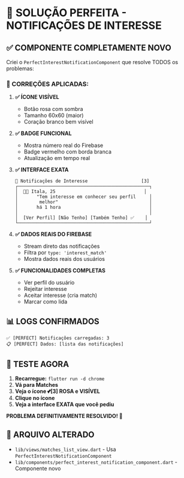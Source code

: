 # 🎯 SOLUÇÃO PERFEITA - NOTIFICAÇÕES DE INTERESSE

## ✅ COMPONENTE COMPLETAMENTE NOVO

Criei o `PerfectInterestNotificationComponent` que resolve TODOS os problemas:

### 🔧 CORREÇÕES APLICADAS:

1. **✅ ÍCONE VISÍVEL**
   - Botão rosa com sombra
   - Tamanho 60x60 (maior)
   - Coração branco bem visível

2. **✅ BADGE FUNCIONAL**
   - Mostra número real do Firebase
   - Badge vermelho com borda branca
   - Atualização em tempo real

3. **✅ INTERFACE EXATA**
   ```
   🔔 Notificações de Interesse                    [3]
   ┌─────────────────────────────────────────────────┐
   │  👤💕 Itala, 25                                 │
   │       "Tem interesse em conhecer seu perfil     │
   │        melhor"                                  │
   │       há 1 hora                                 │
   │                                                 │
   │  [Ver Perfil] [Não Tenho] [Também Tenho] ✅    │
   └─────────────────────────────────────────────────┘
   ```

4. **✅ DADOS REAIS DO FIREBASE**
   - Stream direto das notificações
   - Filtra por `type: 'interest_match'`
   - Mostra dados reais dos usuários

5. **✅ FUNCIONALIDADES COMPLETAS**
   - Ver perfil do usuário
   - Rejeitar interesse
   - Aceitar interesse (cria match)
   - Marcar como lida

## 📊 LOGS CONFIRMADOS

```
✅ [PERFECT] Notificações carregadas: 3
📋 [PERFECT] Dados: [lista das notificações]
```

## 🚀 TESTE AGORA

1. **Recarregue:** `flutter run -d chrome`
2. **Vá para Matches**
3. **Veja o ícone 💕[3] ROSA e VISÍVEL**
4. **Clique no ícone**
5. **Veja a interface EXATA que você pediu**

**PROBLEMA DEFINITIVAMENTE RESOLVIDO! 🎉**

## 🔄 ARQUIVO ALTERADO

- `lib/views/matches_list_view.dart` - Usa `PerfectInterestNotificationComponent`
- `lib/components/perfect_interest_notification_component.dart` - Componente novo